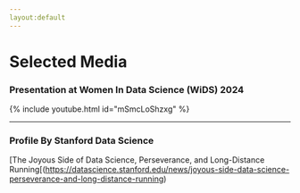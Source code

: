 ```yaml
---
layout:default
---
```


# Selected Media

### Presentation at Women In Data Science (WiDS) 2024

{% include youtube.html id="mSmcLoShzxg" %}

* * * 

### Profile By Stanford Data Science

[The Joyous Side of Data Science, Perseverance, and Long-Distance Running[(https://datascience.stanford.edu/news/joyous-side-data-science-perseverance-and-long-distance-running)




